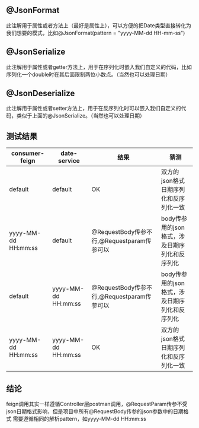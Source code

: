 ## @JsonFormat
此注解用于属性或者方法上（最好是属性上），可以方便的把Date类型直接转化为我们想要的模式，比如@JsonFormat(pattern = "yyyy-MM-dd HH-mm-ss")

## @JsonSerialize
此注解用于属性或者getter方法上，用于在序列化时嵌入我们自定义的代码，比如序列化一个double时在其后面限制两位小数点。（当然也可以处理日期）

## @JsonDeserialize
此注解用于属性或者setter方法上，用于在反序列化时可以嵌入我们自定义的代码，类似于上面的@JsonSerialize。（当然也可以处理日期）

## 测试结果

| consumer-feign | date-service | 结果 | 猜测 |
|-----------------|-------------|-----| -----|
| default | default | OK | 双方的json格式日期序列化和反序列化一致|
| yyyy-MM-dd HH:mm:ss| default | @RequestBody传参不行,@Requestparam传参可以| body传参用的json格式，涉及日期序列化和反序列化 |
| default | yyyy-MM-dd HH:mm:ss | @RequestBody传参不行,@Requestparam传参可以| body传参用的json格式，涉及日期序列化和反序列化 |
| yyyy-MM-dd HH:mm:ss | yyyy-MM-dd HH:mm:ss | OK | 双方的json格式日期序列化和反序列化一致|


## 结论

feign调用其实一样遵循Controller层postman调用，@RequestParam传参不受json日期格式影响，但是项目中所有@RequestBody传参的json参数中的日期格式
需要遵循相同的解析pattern，如yyyy-MM-dd HH:mm:ss